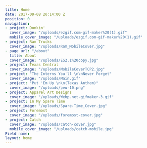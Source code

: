 ```yaml
---
title: Home
date: 2017-09-08 20:14:00 Z
position: 0
navigation:
- project: Dunkin'
  cover_image: "/uploads/ezgif.com-gif-maker%20(1).gif"
  mobile_cover_image: "/uploads/ezgif.com-gif-maker%20(1).gif"
- project: Ram Trucks
  cover_image: "/uploads/Ram_MobileCover.jpg"
- page_url: "/about"
  title: About
  cover_image: "/uploads/ES2.1%20copy.jpg"
- project: Texas Central
  cover_image: "/uploads/MobileCoverTCP2.jpg"
- project: "The Interns You'll \n\nNever Forget"
  cover_image: "/uploads/Main.gif"
- project: "Put 'Em Up \n\n(Texas Anthem)"
  cover_image: "/uploads/peu-10.png"
- project: Apparel Art Designs
  cover_image: "/uploads/Webp.net-gifmaker-3.gif"
- project: In My Spare Time
  cover_image: "/uploads/Spare-Time_Cover.jpg"
- project: Foremost
  cover_image: "/uploads/foremost-cover.jpg"
- project: Catch
  cover_image: "/uploads/catch-cover.jpg"
  mobile_cover_image: "/uploads/catch-mobile.jpg"
Field name: 
layout: home
---
```


